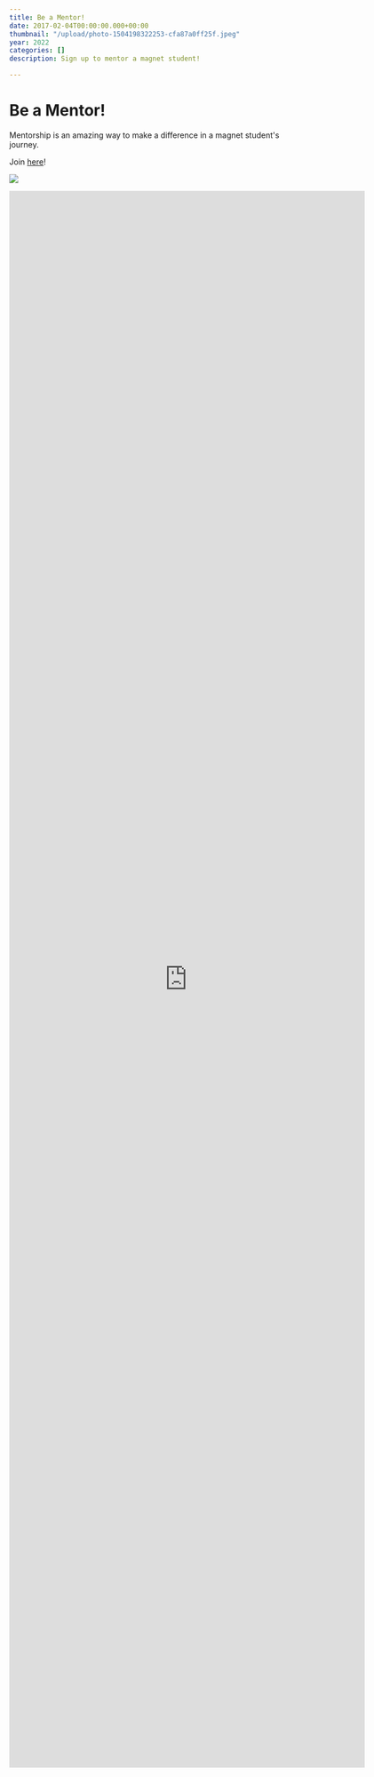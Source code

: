 ```yaml
---
title: Be a Mentor!
date: 2017-02-04T00:00:00.000+00:00
thumbnail: "/upload/photo-1504198322253-cfa87a0ff25f.jpeg"
year: 2022
categories: []
description: Sign up to mentor a magnet student!

---
```

# Be a Mentor!

Mentorship is an amazing way to make a difference in a magnet student's journey.

Join [here](https://forms.gle/XpoY7LxYUWE4FEf57)!

![](/upload/photo-1504198322253-cfa87a0ff25f.jpeg)

<p align="center"><iframe src="https://docs.google.com/forms/d/e/1FAIpQLSd1-WL9gF3EZHIFWB-6o_5Mxi4leDFjsQsbHtyHpmnD8mPdNg/viewform?embedded=true" width="640" height="2838" frameborder="0" marginheight="0" marginwidth="0">Loading…</iframe></p>